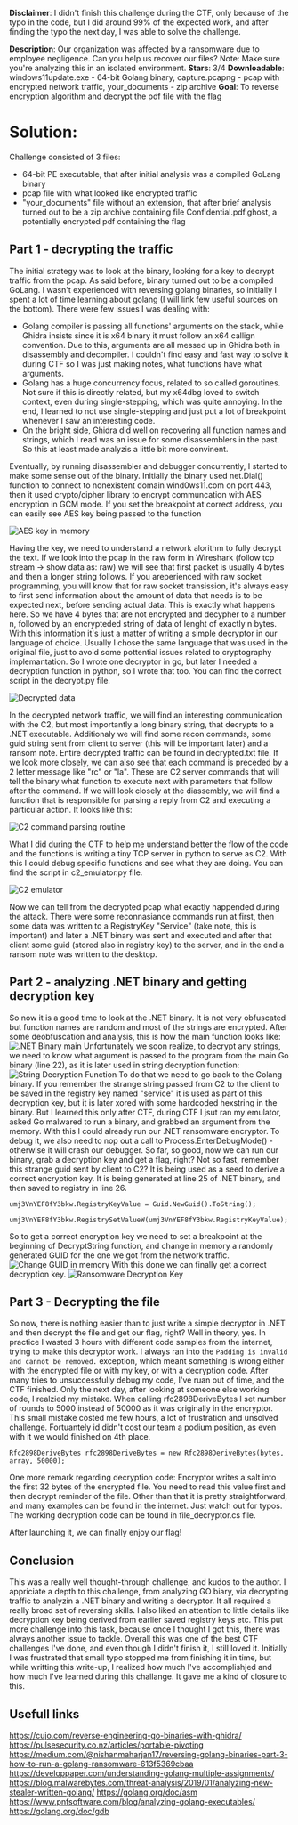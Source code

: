 **Disclaimer**: I didn't finish this challenge during the CTF, only because of the typo in the code, but I did around 99% of the expected work, and after finding the typo the next day, I was able to solve the challenge.

**Description**: Our organization was affected by a ransomware due to employee negligence. Can you help us recover our files? Note: Make sure you're analyzing this in an isolated environment.
**Stars**: 3/4
**Downloadable**: windows11update.exe - 64-bit Golang binary, capture.pcapng - pcap with encrypted network traffic, your_documents - zip archive
**Goal**: To reverse encryption algorithm and decrypt the pdf file with the flag

# Solution:

Challenge consisted of 3 files:
 * 64-bit PE executable, that after initial analysis was a compiled GoLang binary
 * pcap file with what looked like encrypted traffic
 * "your_documents" file without an extension, that after brief analysis turned out to be a zip archive containing file Confidential.pdf.ghost, a potentially encrypted pdf containing the flag

## Part 1 - decrypting the traffic
The initial strategy was to look at the binary, looking for a key to decrypt traffic from the pcap. As said before, binary turned out to be a compiled GoLang. I wasn't experienced with reversing golang binaries, so initially I spent a lot of time learning about golang (I will link few useful sources on the bottom). There were few issues I was dealing with:
 * Golang compiler is passing all functions' arguments on the stack, while Ghidra insists since it is x64 binary it must follow an x64 callign convention. Due to this, arguments are all messed up in Ghidra both in disassembly and decompiler. I couldn't find easy and fast way to solve it during CTF so I was just making notes, what functions have what arguments.
 * Golang has a huge concurrency focus, related to so called goroutines. Not sure if this is directly related, but my x64dbg loved to switch context, even during single-stepping, which was quite annoying. In the end, I learned to not use single-stepping and just put a lot of breakpoint whenever I saw an interesting code.
 * On the bright side, Ghidra did well on recovering all function names and strings, which I read was an issue for some disassemblers in the past. So this at least made analyzis a little bit more convinent.

Eventually, by running disassembler and debugger concurrently, I started to make some sense out of the binary. Initially the binary used net.Dial() function to connect to nonexistent domain wind0ws11.com on port 443, then it used crypto/cipher library to encrypt communcation with AES encryption in GCM mode. If you set the breakpoint at correct address, you can easily see AES key being passed to the function

![AES key in memory](img/network_decryption_key.PNG)

Having the key, we need to understand a network alorithm to fully decrypt the text. If we look into the pcap in the raw form in Wireshark (follow tcp stream -> show data as: raw) we will see that first packet is usually 4 bytes and then a longer string follows. If you areperienced with raw socket programming, you will know that for raw socket transission, it's always easy to first send information about the amount of data that needs is to be expected next, before sending actual data. This is exactly what happens here. So we have 4 bytes that are not encrypted and decypher to a number n, followed by an encrypteded string of data of lenght of exactly n bytes.
With this information it's just a matter of writing a simple decryptor in our language of choice. Usually I chose the same language that was used in the original file, just to avoid some pottential issues related to cryptography implemantation. So I wrote one decryptor in go, but later I needed a decryption function in python, so I wrote that too. 
You can find the correct script in the decrypt.py file.

![Decrypted data](img/decrypted_data.PNG)

In the decrypted network traffic, we will find an interesting communication with the C2, but most importantly a long binary string, that decrypts to a .NET executable. Additionaly we will find some recon commands, some guid string sent from client to server (this will be important later) and a ransom note.
Entire decrypted traffic can be found in decrypted.txt file.
If we look more closely, we can also see that each command is preceded by a 2 letter message like "rc" or "la". These are C2 server commands that will tell the binary what function to execute next with parameters that follow after the command. If we will look closely at the diassembly, we will find a function that is responsible for parsing a reply from C2 and executing a particular action. It looks like this:

![C2 command parsing routine](img/C2Comms.PNG)

What I did during the CTF to help me understand better the flow of the code and the functions is writing a tiny TCP server in python to serve as C2. With this I could debug specific functions and see what they are doing. You can find the script in c2_emulator.py file.

![C2 emulator](img/c2_emulator.png)

Now we can tell from the decrypted pcap what exactly happended during the attack. There were some reconnasiance commands run at first, then some data was written to a RegistryKey "Service" (take note, this is important) and later a .NET binary was sent and executed and after that client some guid (stored also in registry key) to the server, and in the end a ransom note was written to the desktop.

## Part 2 - analyzing .NET binary and getting decryption key

So now it is a good time to look at the .NET binary. It is not very obfuscated but function names are random and most of the strings are encrypted. After some deobfuscation and analysis, this is how the main function looks like:
![.NET Binary main](img/dotnetmain.png)
Unfortunately we soon realize, to decrypt any strings, we need to know what argument is passed to the program from the main Go binary (line 22), as it is later used in string decryption function:
![String Decryption Function](img/decryptstring.png)
To do that we need to go back to the Golang binary. If you remember the strange string passed from C2 to the client to be saved in the registry key named "service" it is used as part of this decryption key, but it is later xored with some hardcoded hexstring in the binary. But I learned this only after CTF, during CTF I jsut ran my emulator, asked Go malwared to run a binary, and grabbed an argument from the memory. With this I could already run our .NET ransomware encryptor. To debug it, we also need to nop out a call to Process.EnterDebugMode() - otherwise it will crash our debugger.
So far, so good, now we can run our binary, grab a decryption key and get a flag, right? Not so fast, remember this strange guid sent by client to C2? It is being used as a seed to derive a correct encryption key. It is being generated at line 25 of .NET binary, and then saved to registry in line 26.

```cp
umj3VnYEF8fY3bkw.RegistryKeyValue = Guid.NewGuid().ToString();
         umj3VnYEF8fY3bkw.RegistrySetValueW(umj3VnYEF8fY3bkw.RegistryKeyValue);
```

So to get a correct encryption key we need to set a breakpoint at the beginning of DecryptString function, and change in memory a randomly generated GUID for the one we got from the network traffic.
![Change GUID in memory](img/guid_memory.png)
With this done we can finally get a correct decryption key.
![Ransomware Decryption Key](img/file_decryption_key.png)

## Part 3 - Decrypting the file
So now, there is nothing easier than to just write a simple decryptor in .NET and then decrypt the file and get our flag, right? Well in theory, yes. In practice I wasted 3 hours with different code samples from the internet, trying to make this decryptor work. I always ran into the `Padding is invalid and cannot be removed.` exception, which meant something is wrong either with the encrypted file or with my key, or with a decryption code. After many tries to unsuccessfully debug my code, I've ruan out of time, and the CTF finished. Only the next day, after looking at someone else working code, I realzied my mistake. When calling rfc2898DeriveBytes I set number of rounds to 5000 instead of 50000 as it was originally in the encryptor. This small mistake costed me few hours, a lot of frustration and unsolved challenge. Fortuantely id didn't cost our team a podium position, as even with it we would finished on 4th place.

```cp
Rfc2898DeriveBytes rfc2898DeriveBytes = new Rfc2898DeriveBytes(bytes, array, 50000);
```
One more remark regarding decryption code: Encryptor writes a salt into the first 32 bytes of the encrypted file. You need to read this value first and then decrypt reminder of the file. Other than that it is pretty straightforward, and many examples can be found in the internet. Just watch out for typos.
The working decryption code can be found in file_decryptor.cs file.

After launching it, we can finally enjoy our flag!

## Conclusion
This was a really well thought-through challenge, and kudos to the author. I appriciate a depth to this challenge, from analyzing GO biary, via decrypting traffic to analyzin a .NET binary and writing a decryptor. It all required a really broad set of reversing skills. I also liked an attention to little details like decryption key being derived from earlier saved registry keys etc. This put more challenge into this task, because once I thought I got this, there was always another issue to tackle.
Overall this was one of the best CTF challenges I've done, and even though I didn't finish it, I still loved it. Initially I was frustrated that small typo stopped me from finishing it in time, but while writting this write-up, I realized how much I've accomplishjed and how much I've learned during this challange. It gave me a kind of closure to this.

## Usefull links
https://cujo.com/reverse-engineering-go-binaries-with-ghidra/
https://pulsesecurity.co.nz/articles/portable-pivoting
https://medium.com/@nishanmaharjan17/reversing-golang-binaries-part-3-how-to-run-a-golang-ransomware-613f5369cbaa
https://developpaper.com/understanding-golang-multiple-assignments/
https://blog.malwarebytes.com/threat-analysis/2019/01/analyzing-new-stealer-written-golang/
https://golang.org/doc/asm
https://www.pnfsoftware.com/blog/analyzing-golang-executables/
https://golang.org/doc/gdb